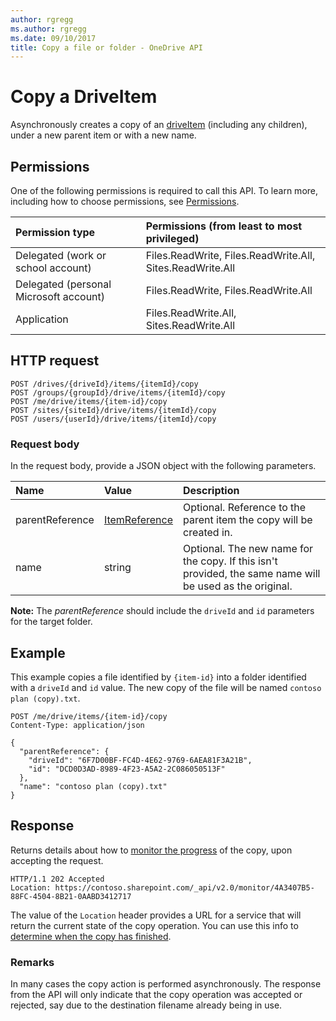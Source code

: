 ```yaml
---
author: rgregg
ms.author: rgregg
ms.date: 09/10/2017
title: Copy a file or folder - OneDrive API
---
```

# Copy a DriveItem

Asynchronously creates a copy of an [driveItem][item-resource] (including any children), under a new parent item or with a new name.

## Permissions

One of the following permissions is required to call this API. To learn more, including how to choose permissions, see [Permissions](../concepts/permissions_reference.md).

|Permission type      | Permissions (from least to most privileged)              |
|:--------------------|:---------------------------------------------------------|
|Delegated (work or school account) | Files.ReadWrite, Files.ReadWrite.All, Sites.ReadWrite.All    |
|Delegated (personal Microsoft account) | Files.ReadWrite, Files.ReadWrite.All    |
|Application | Files.ReadWrite.All, Sites.ReadWrite.All |

## HTTP request

<!-- { "blockType": "ignored" } -->

```http
POST /drives/{driveId}/items/{itemId}/copy
POST /groups/{groupId}/drive/items/{itemId}/copy
POST /me/drive/items/{item-id}/copy
POST /sites/{siteId}/drive/items/{itemId}/copy
POST /users/{userId}/drive/items/{itemId}/copy
```

### Request body

In the request body, provide a JSON object with the following parameters.


| Name            | Value                                          | Description                                                                                                 |
|:----------------|:-----------------------------------------------|:------------------------------------------------------------------------------------------------------------|
| parentReference | [ItemReference](../resources/itemreference.md) | Optional. Reference to the parent item the copy will be created in.                                         |
| name            | string                                         | Optional. The new name for the copy. If this isn't provided, the same name will be used as the original.    |

**Note:** The _parentReference_ should include the `driveId` and `id` parameters for the target folder.

## Example

This example copies a file identified by `{item-id}` into a folder identified with a `driveId` and `id` value.
The new copy of the file will be named `contoso plan (copy).txt`.

<!-- { "blockType": "request", "name": "copy-item", "scopes": "files.readwrite", "target": "action" } -->

```http
POST /me/drive/items/{item-id}/copy
Content-Type: application/json

{
  "parentReference": {
    "driveId": "6F7D00BF-FC4D-4E62-9769-6AEA81F3A21B",
    "id": "DCD0D3AD-8989-4F23-A5A2-2C086050513F"
  },
  "name": "contoso plan (copy).txt"
}
```

## Response

Returns details about how to [monitor the progress](../concepts/long-running-actions.md) of the copy, upon accepting the request.

<!-- { "blockType": "response" } -->

```http
HTTP/1.1 202 Accepted
Location: https://contoso.sharepoint.com/_api/v2.0/monitor/4A3407B5-88FC-4504-8B21-0AABD3412717
```

The value of the `Location` header provides a URL for a service that will return the current state of the copy operation.
You can use this info to [determine when the copy has finished](../concepts/long-running-actions.md).

### Remarks

In many cases the copy action is performed asynchronously.
The response from the API will only indicate that the copy operation was accepted or rejected, say due to the destination filename already being in use.

[item-resource]: ../resources/driveitem.md

<!-- {
  "type": "#page.annotation",
  "description": "Create a copy of an existing item.",
  "keywords": "copy existing item",
  "section": "documentation",
  "tocPath": "Items/Copy"
} -->
